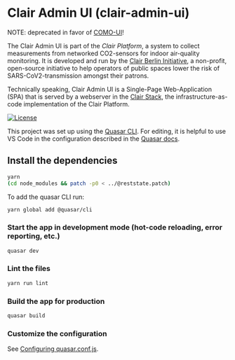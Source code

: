 # Clair Admin UI (clair-admin-ui)


NOTE: deprecated in favor of [COMO-UI](https://github.com/ClairBerlin/como-ui)!

The Clair Admin UI is part of the _Clair Platform_, a system to collect measurements from networked CO2-sensors for indoor air-quality monitoring. It is developed and run by the [Clair Berlin Initiative](https://clair-berlin.de), a non-profit, open-source initiative to help operators of public spaces lower the risk of SARS-CoV2-transmission amongst their patrons.

Technically speaking, Clair Admin UI is a Single-Page Web-Application (SPA) that is served by a webserver in the [Clair Stack](https://github.com/ClairBerlin/clair-stack), the infrastructure-as-code implementation of the Clair Platform.

[![License][license-image]][license-url]

This project was set up using the [Quasar CLI](https://quasar.dev/start/quasar-cli). For editing, it is helpful to use VS Code in the configuration described in the [Quasar docs](https://quasar.dev/start/vs-code-configuration).

## Install the dependencies

```bash
yarn
(cd node_modules && patch -p0 < ../@reststate.patch)
```

To add the quasar CLI run:

```bash
yarn global add @quasar/cli
```

### Start the app in development mode (hot-code reloading, error reporting, etc.)

```bash
quasar dev
```

### Lint the files

```bash
yarn run lint
```

### Build the app for production

```bash
quasar build
```

### Customize the configuration

See [Configuring quasar.conf.js](https://quasar.dev/quasar-cli/quasar-conf-js).

[license-url]: https://github.com/clairberlin/clair-admin-ui/blob/master/LICENSE
[license-image]: https://img.shields.io/badge/license-MIT-blue.svg?style=flat
